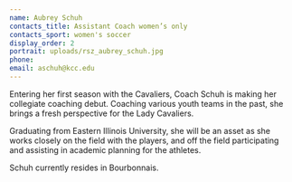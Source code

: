 ```yaml
---
name: Aubrey Schuh
contacts_title: Assistant Coach women’s only
contacts_sport: women's soccer
display_order: 2
portrait: uploads/rsz_aubrey_schuh.jpg
phone:
email: aschuh@kcc.edu
---
```


Entering her first season with the Cavaliers, Coach Schuh is making her collegiate coaching debut. Coaching various youth teams in the past, she brings a fresh perspective for the Lady Cavaliers.

Graduating from Eastern Illinois University, she will be an asset as she works closely on the field with the players, and off the field participating and assisting in academic planning for the athletes.

Schuh currently resides in Bourbonnais.
